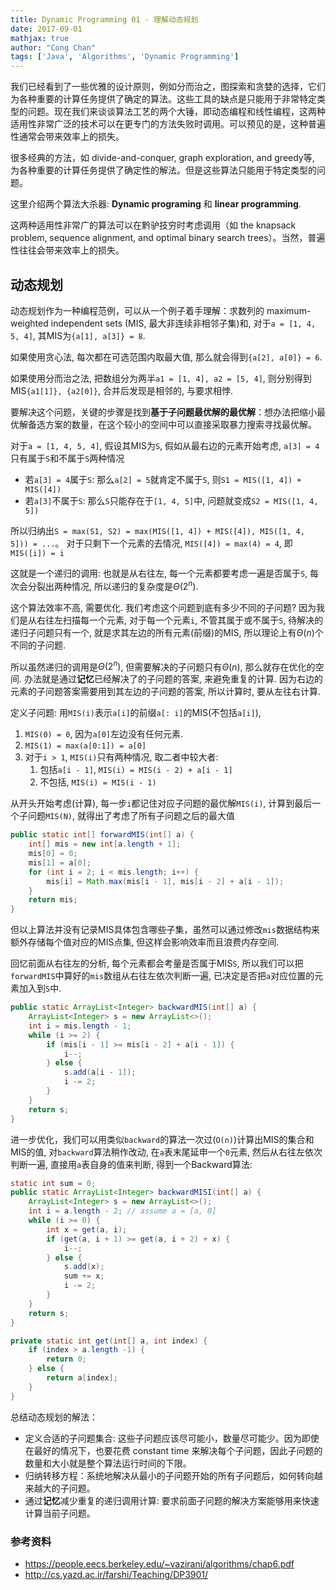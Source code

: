 ```yaml
---
title: Dynamic Programming 01 - 理解动态规划
date: 2017-09-01
mathjax: true
author: "Cong Chan"
tags: ['Java', 'Algorithms', 'Dynamic Programming']
---
```

我们已经看到了一些优雅的设计原则，例如分而治之，图探索和贪婪的选择，它们为各种重要的计算任务提供了确定的算法。这些工具的缺点是只能用于非常特定类型的问题。现在我们来谈谈算法工艺的两个大锤，即动态编程和线性编程，这两种适用性非常广泛的技术可以在更专门的方法失败时调用。可以预见的是，这种普遍性通常会带来效率上的损失。

很多经典的方法，如 divide-and-conquer, graph exploration, and greedy等, 为各种重要的计算任务提供了确定性的解法。但是这些算法只能用于特定类型的问题。

这里介绍两个算法大杀器: **Dynamic programing** 和 **linear programming**.

这两种适用性非常广的算法可以在黔驴技穷时考虑调用（如 the knapsack problem, sequence alignment, and optimal binary search trees）。当然，普遍性往往会带来效率上的损失。

<!-- more -->

## 动态规划
动态规划作为一种编程范例，可以从一个例子着手理解：求数列的 maximum-weighted independent sets (MIS, 最大非连续非相邻子集)和, 对于`a = [1, 4, 5, 4]`, 其MIS为`{a[1], a[3]} = 8`.

如果使用贪心法, 每次都在可选范围内取最大值, 那么就会得到`{a[2], a[0]} = 6`.

如果使用分而治之法, 把数组分为两半`a1 = [1, 4], a2 = [5, 4]`, 则分别得到MIS`{a1[1]}, {a2[0]}`, 合并后发现是相邻的, 与要求相悖.

要解决这个问题，关键的步骤是找到**基于子问题最优解的最优解**：想办法把缩小最优解备选方案的数量，在这个较小的空间中可以直接采取暴力搜索寻找最优解。

对于`a = [1, 4, 5, 4]`, 假设其MIS为`S`, 假如从最右边的元素开始考虑, `a[3] = 4`只有属于`S`和不属于`S`两种情况
* 若`a[3] = 4`属于`S`: 那么`a[2] = 5`就肯定不属于`S`, 则`S1 = MIS([1, 4]) + MIS([4])`
* 若`a[3]`不属于`S`: 那么`S`只能存在于`[1, 4, 5]`中, 问题就变成`S2 = MIS([1, 4, 5])`

所以归纳出`S = max(S1, S2) = max(MIS([1, 4]) + MIS([4]), MIS([1, 4, 5])) = ...`。 对于只剩下一个元素的去情况, `MIS([4]) = max(4) = 4`, 即`MIS([i]) = i`

这就是一个递归的调用: 也就是从右往左, 每一个元素都要考虑一遍是否属于`S`, 每次会分裂出两种情况, 所以递归的复杂度是$Θ(2^n)$.

这个算法效率不高, 需要优化. 我们考虑这个问题到底有多少不同的子问题? 因为我们是从右往左扫描每一个元素, 对于每一个元素`i`, 不管其属于或不属于`S`, 待解决的递归子问题只有一个, 就是求其左边的所有元素(前缀)的MIS, 所以理论上有$Θ(n)$个不同的子问题.

所以虽然递归的调用是$Θ(2^n)$, 但需要解决的子问题只有$Θ(n)$, 那么就存在优化的空间. 办法就是通过**记忆**已经解决了的子问题的答案, 来避免重复的计算. 因为右边的元素的子问题答案需要用到其左边的子问题的答案, 所以计算时, 要从左往右计算. 

定义子问题: 用`MIS(i)`表示`a[i]`的前缀`a[: i]`的MIS(不包括`a[i]`),
1. `MIS(0) = 0`, 因为`a[0]`左边没有任何元素.
2. `MIS(1) = max(a[0:1]) = a[0]`
3. 对于`i > 1`, `MIS(i)`只有两种情况, 取二者中较大者:
   1. 包括`a[i - 1]`, `MIS(i) = MIS(i - 2) + a[i - 1]`
   2. 不包括, `MIS(i) = MIS(i - 1)`

从开头开始考虑(计算), 每一步`i`都记住对应子问题的最优解`MIS(i)`, 计算到最后一个子问题`MIS(N)`, 就得出了考虑了所有子问题之后的最大值

```java
public static int[] forwardMIS(int[] a) {
    int[] mis = new int[a.length + 1];
    mis[0] = 0;
    mis[1] = a[0];
    for (int i = 2; i < mis.length; i++) {
        mis[i] = Math.max(mis[i - 1], mis[i - 2] + a[i - 1]);
    }
    return mis;
}
```

但以上算法并没有记录MIS具体包含哪些子集，虽然可以通过修改`mis`数据结构来额外存储每个值对应的MIS点集, 但这样会影响效率而且浪费内存空间.

回忆前面从右往左的分析, 每个元素都会考量是否属于MIS`S`, 所以我们可以把`forwardMIS`中算好的`mis`数组从右往左依次判断一遍, 已决定是否把`a`对应位置的元素加入到`S`中.
```java
public static ArrayList<Integer> backwardMIS(int[] a) {
    ArrayList<Integer> s = new ArrayList<>();
    int i = mis.length - 1;
    while (i >= 2) {
        if (mis[i - 1] >= mis[i - 2] + a[i - 1]) {
            i--;
        } else {
            s.add(a[i - 1]);
            i -= 2;
        }
    }
    return s;
}
```
进一步优化，我们可以用类似`backward`的算法一次过(`O(n)`)计算出MIS的集合和MIS的值, 对`backward`算法稍作改动, 在`a`表末尾延申一个`0`元素, 然后从右往左依次判断一遍, 直接用`a`表自身的值来判断, 得到一个Backward算法:
```java
static int sum = 0;
public static ArrayList<Integer> backwardMISI(int[] a) {
    ArrayList<Integer> s = new ArrayList<>();
    int i = a.length - 2; // assume a = [a, 0]
    while (i >= 0) {
        int x = get(a, i);
        if (get(a, i + 1) >= get(a, i + 2) + x) {
            i--;
        } else {
            s.add(x);
            sum += x;
            i -= 2;
        }
    }
    return s;
}

private static int get(int[] a, int index) {
    if (index > a.length -1) {
        return 0;
    } else {
        return a[index];
    }
}
```
总结动态规划的解法：
* 定义合适的子问题集合: 这些子问题应该尽可能小，数量尽可能少。因为即使在最好的情况下，也要花费 constant time 来解决每个子问题，因此子问题的数量和大小就是整个算法运行时间的下限。
* 归纳转移方程：系统地解决从最小的子问题开始的所有子问题后，如何转向越来越大的子问题。
* 通过**记忆**减少重复的递归调用计算: 要求前面子问题的解决方案能够用来快速计算当前子问题。

### 参考资料
* https://people.eecs.berkeley.edu/~vazirani/algorithms/chap6.pdf
* http://cs.yazd.ac.ir/farshi/Teaching/DP3901/

